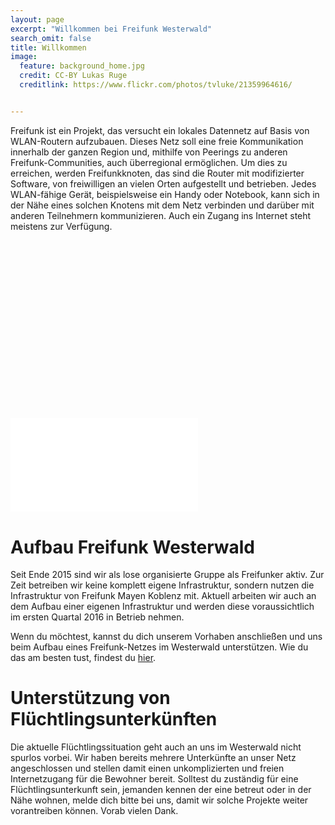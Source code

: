 ```yaml
---
layout: page
excerpt: "Willkommen bei Freifunk Westerwald"
search_omit: false
title: Willkommen
image:
  feature: background_home.jpg
  credit: CC-BY Lukas Ruge
  creditlink: https://www.flickr.com/photos/tvluke/21359964616/


---
```


Freifunk ist ein Projekt, das versucht ein lokales Datennetz auf Basis von
WLAN-Routern aufzubauen. Dieses Netz soll eine freie Kommunikation innerhalb
der ganzen Region und, mithilfe von Peerings zu anderen Freifunk-Communities,
auch überregional ermöglichen. Um dies zu erreichen, werden Freifunkknoten,
das sind die Router mit modifizierter Software, von freiwilligen an vielen
Orten aufgestellt und betrieben. Jedes WLAN-fähige Gerät, beispielsweise ein
Handy oder Notebook, kann sich in der Nähe eines solchen Knotens mit dem Netz
verbinden und darüber mit anderen Teilnehmern kommunizieren. Auch ein Zugang
ins Internet steht meistens zur Verfügung.


<div class="fluid-width-video-wrapper" style="padding-top: 56.4706%;">
    <iframe src="//player.vimeo.com/video/64814620"
        class="vshare__center" allowfullscreen="true"
        frameborder="0" scrolling="no"></iframe>
</div>

# Aufbau Freifunk Westerwald


Seit Ende 2015 sind wir als lose organisierte Gruppe als Freifunker aktiv. Zur Zeit betreiben wir keine komplett eigene Infrastruktur, sondern nutzen die Infrastruktur von Freifunk Mayen Koblenz mit. Aktuell arbeiten wir auch an dem Aufbau einer eigenen Infrastruktur und werden diese voraussichtlich im ersten Quartal 2016 in Betrieb nehmen.

Wenn du möchtest, kannst du dich unserem Vorhaben anschließen und uns beim Aufbau eines Freifunk-Netzes im Westerwald unterstützen. Wie du das am besten tust, findest du [hier](/mitmachen).


# Unterstützung von Flüchtlingsunterkünften


Die aktuelle Flüchtlingssituation geht auch an uns im Westerwald nicht spurlos vorbei. Wir haben bereits mehrere Unterkünfte an unser Netz angeschlossen und stellen damit einen unkomplizierten und freien Internetzugang für die Bewohner bereit. Solltest du zuständig für eine Flüchtlingsunterkunft sein, jemanden kennen der eine betreut oder in der Nähe wohnen, melde dich bitte bei uns, damit wir solche Projekte weiter vorantreiben können. Vorab vielen Dank.
